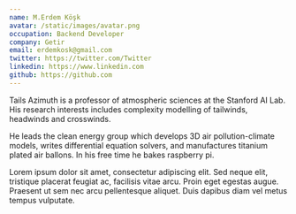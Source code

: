```yaml
---
name: M.Erdem Köşk
avatar: /static/images/avatar.png
occupation: Backend Developer
company: Getir
email: erdemkosk@gmail.com
twitter: https://twitter.com/Twitter
linkedin: https://www.linkedin.com
github: https://github.com
---
```


Tails Azimuth is a professor of atmospheric sciences at the Stanford AI Lab. His research interests includes complexity modelling of tailwinds, headwinds and crosswinds.

He leads the clean energy group which develops 3D air pollution-climate models, writes differential equation solvers, and manufactures titanium plated air ballons. In his free time he bakes raspberry pi.

Lorem ipsum dolor sit amet, consectetur adipiscing elit. Sed neque elit, tristique placerat feugiat ac, facilisis vitae arcu. Proin eget egestas augue. Praesent ut sem nec arcu pellentesque aliquet. Duis dapibus diam vel metus tempus vulputate.
